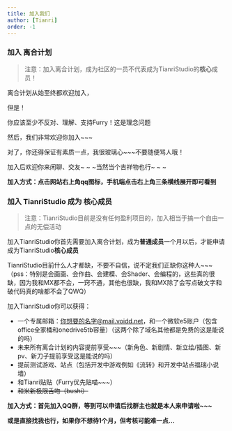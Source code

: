 ```yaml
---
title: 加入我们
author: [Tianri]
order: -1
---
```


### 加入 离合计划

> 注意：加入离合计划，成为社区的一员不代表成为TianriStudio的**核心**成员！

离合计划从始至终都欢迎加入，

但是！

你应该至少不反对、理解、支持Furry！这是理念问题

然后，我们非常欢迎你加入~~~

对了，你还得保证有素质一点，我很玻璃心~~~不要随便骂人哦！

加入后欢迎你来闲聊、交友~ ~ ~当然当个吉祥物也行~ ~ ~

**加入方式：点击网站右上角qq图标，手机端点击右上角三条横线展开即可看到**

### 加入 TianriStudio 成为 **核心成员**

> 注意：TianriStudio目前是没有任何盈利项目的，加入相当于搞一个自由一点的无偿活动

加入TianriStudio你首先需要加入离合计划，成为**普通成员**一个月以后，才能申请成为TianriStudio**核心成员**

TianriStudio目前什么人才都缺，不要不自信，说不定我们正缺你这种人~~~（pss：特别是会画画、会作曲、会建模、会Shader、会编程的，这些真的很缺，因为我和MX都不会，一窍不通，其他也很缺，我和MX除了会写点破文字和破代码真的啥都不会了QWQ）

加入TianriStudio你可以获得：

- 一个专属邮箱：你想要的名字@mail.voidd.net，和一个微软e5账户（包含office全家桶和onedrive5tb容量）（这两个除了域名其他都是免费的这是能说的吗）
- 未来所有离合计划的内容提前享受~~~（新角色、新剧情、新立绘/插图、新pv、新刀子提前享受这是能说的吗）
- 提前测试游戏、站点（包括开发中游戏例如《流转》和开发中站点福瑞小说墙）
- 和Tianri贴贴（Furry优先贴喵~~~）
- ~~和米新极限舌吻（bushi）~~

**加入方式：首先加入QQ群，等到可以申请后找群主也就是本人来申请啦~~~**

**或是直接找我也行，如果你不想待1个月，但考核可能难一点...**
